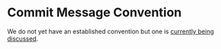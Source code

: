  <script context="module">
   export const prerender = true;
 </script>

# Commit Message Convention

We do not yet have an established convention but one is [currently being discussed](https://www.notion.so/gitpod/Commit-Message-Convention-f1dac0d4dba6405c9086077c0fd65814).

